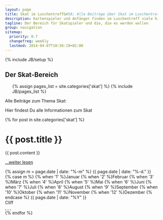 ```yaml
---
layout: page
title: Skat im Luschentreff&#58; Alle Beiträge über Skat im Luschentreff
description: Kartenspieler und Anfänger finden im Luschentreff viele hilfreiche Informationen zum Skat
tagline: Der Bereich für Skatspieler und die, die es werden wollen
group: navigation
sitemap:
  priority: 0.7
  changefreq: weekly
  lastmod: 2014-04-07T10:56:19+02:00
---
```

{% include JB/setup %}

<div class="col-md-12">
  <div class="category-header">
    <h2>Der Skat-Bereich</h2>
    <ul class="tag_box inline">
      {% assign pages_list = site.categories['skat'] %}
      {% include JB/pages_list %}
    </ul>
  </div>

  <p>Alle Beiträge zum Thema Skat:</p>
</div>

<div class="posts col-md-12">
  <p>Hier findest Du alle Informationen zum Skat</p>
  {% for post in site.categories['skat'] %}
    <div class="article row">
      <div class="page-header col-md-12">
        <h1>{{ post.title }}</h1>
      </div>
      <div class="main col-md-8">
        {{ post.content }}
        <p><a href="{{ BASE_PATH }}{{ post.url }}">…weiter lesen</a></p>
      </div>
      <div class="col-md-4">
        <div class="col-md-12 meta-tag">
          <span class="date">
            <!-- Whitespace added for readability -->
            {% assign m = page.date | date: "%-m" %}
            {{ page.date | date: "%-d." }}
            {% case m %}
              {% when '1' %}Januar
              {% when '2' %}Februar
              {% when '3' %}M&auml;rz
              {% when '4' %}April
              {% when '5' %}Mai
              {% when '6' %}Juni
              {% when '7' %}Juli
              {% when '8' %}August
              {% when '9' %}September
              {% when '10' %}Oktober
              {% when '11' %}November
              {% when '12' %}Dezember
            {% endcase %}
            {{ page.date | date: "%Y" }}
          </span><br />
          <span>Cliff</span>
          <div class="social-media">
            <a href="https://plus.google.com/share?url=http://www.luschentreff.de" class="fa fa-google-plus" target="_blank">&nbsp;</a>
            <a href="http://www.facebook.com/sharer.php?u=www.luschentreff.de" class="fa fa-facebook-square" target="_blank">&nbsp;</a>
            <a href="http://twitter.com/share?url=http://www.luschentreff" class="fa fa-twitter" target="_blank">&nbsp;</a>
          </div>
        </div>
      </div>
    </div>
  {% endfor %}
</div>

